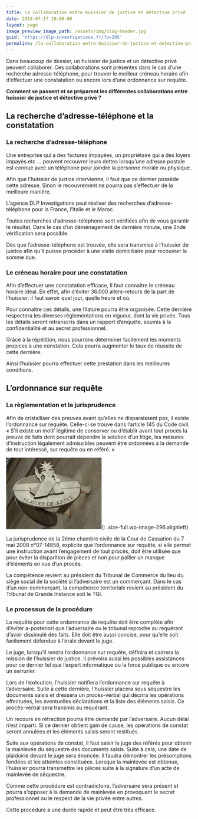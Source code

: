 ```yaml
---
title: La collaboration entre huissier de justice et détective privé
date: 2018-07-17 10:00:00
layout: page
image_preview_image_path: /assets/img/blog-header.jpg
guid: 'https://dlp-investigations.fr/?p=295'
permalink: /la-collaboration-entre-huissier-de-justice-et-detective-prive/
---
```


Dans beaucoup de dossier, un huissier de justice et un d&eacute;tective priv&eacute; peuvent collaborer. Ces collaborations sont pr&eacute;sentes dans le cas d’une recherche adresse-t&eacute;l&eacute;phone, pour trouver le meilleur cr&eacute;neau horaire afin d’effectuer une constatation ou encore lors d’une ordonnance sur requ&ecirc;te.

**Comment se passent et se pr&eacute;parent les diff&eacute;rentes collaborations entre huissier de justice et d&eacute;tective priv&eacute; ?**

## La recherche d’adresse-t&eacute;l&eacute;phone et la constatation

### La recherche d’adresse-t&eacute;l&eacute;phone

Une entreprise qui a des factures impay&eacute;es, un propri&eacute;taire qui a des loyers impay&eacute;s etc … peuvent recouvrer leurs dettes lorsqu’une adresse postale est connue avec un t&eacute;l&eacute;phone pour joindre la personne morale ou physique.

Afin que l’huissier de justice intervienne, il faut que ce dernier poss&egrave;de cette adresse. Sinon le recouvrement ne pourra pas s’effectuer de la meilleure mani&egrave;re.

L’agence DLP Investigations peut r&eacute;aliser des recherches d’adresse-t&eacute;l&eacute;phone pour la France, l’Italie et le Maroc.

Toutes recherches d’adresse-t&eacute;l&eacute;phone sont v&eacute;rifi&eacute;es afin de vous garantir le r&eacute;sultat. Dans le cas d’un d&eacute;m&eacute;nagement de derni&egrave;re minute, une 2nde v&eacute;rification sera possible.

D&egrave;s que l’adresse-t&eacute;l&eacute;phone est trouv&eacute;e, elle sera transmise &agrave; l’huissier de justice afin qu’il puisse proc&eacute;der &agrave; une visite domiciliaire pour recouvrer la somme due.

### Le cr&eacute;neau horaire pour une constatation

Afin d’effectuer une constatation efficace, il faut connaitre le cr&eacute;neau horaire id&eacute;al. En effet, afin d’&eacute;viter 36.000 allers-retours de la part de l’huissier, il faut savoir quel jour, quelle heure et o&ugrave;.

Pour connaitre ces d&eacute;tails, une filature pourra &ecirc;tre organis&eacute;e. Cette derni&egrave;re respectera les diverses r&egrave;glementations en vigueur, dont la vie priv&eacute;e. Tous les d&eacute;tails seront retranscris dans un rapport d’enqu&ecirc;te, soumis &agrave; la confidentialit&eacute; et au secret professionnel.

Gr&acirc;ce &agrave; la r&eacute;p&eacute;tition, nous pourrons d&eacute;terminer facilement les moments propices &agrave; une constation. Cela pourra augmenter le taux de r&eacute;ussite de cette derni&egrave;re.

Ainsi l’huissier pourra effectuer cette prestation dans les meilleures conditions.

## L’ordonnance sur requ&ecirc;te

### La r&egrave;glementation et la jurisprudence

Afin de cristalliser des preuves avant qu’elles ne disparaissent pas, il existe l’ordonnance sur requ&ecirc;te. Celle-ci se trouve dans l’article 145 du Code civil.<br>&laquo; S’il existe un motif l&eacute;gitime de conserver ou d’&eacute;tablir avant tout proc&egrave;s la preuve de faits dont pourrait d&eacute;pendre la solution d’un litige, les mesures d’instruction l&eacute;galement admissibles peuvent &ecirc;tre ordonn&eacute;es &agrave; la demande de tout int&eacute;ress&eacute;, sur requ&ecirc;te ou en r&eacute;f&eacute;r&eacute;. &raquo;

![](/uploads/images-1.jpeg){: .size-full.wp-image-296.alignleft}

La jurisprudence de la 2&egrave;me chambre civile de la Cour de Cassation du 7 mai 2008 n&deg;07-14858, explicite que l’ordonnance sur requ&ecirc;te, si elle permet une instruction avant l’engagement de tout proc&egrave;s, doit &ecirc;tre utilis&eacute;e que pour &eacute;viter la disparition de pi&egrave;ces et non pour pallier un manque d’&eacute;l&eacute;ments en vue d’un proc&egrave;s.

La comp&eacute;tence revient au pr&eacute;sident du Tribunal de Commerce du lieu du si&egrave;ge social de la soci&eacute;t&eacute; si l’adversaire est un commer&ccedil;ant. Dans le cas d’un non-commer&ccedil;ant, la comp&eacute;tence territoriale revient au pr&eacute;sident du Tribunal de Grande Instance soit le TGI.

### Le processus de la proc&eacute;dure

La requ&ecirc;te pour cette ordonnance de requ&ecirc;te doit &ecirc;tre compl&egrave;te afin d’&eacute;viter a-posteriori que l’adversaire ou le tribunal reproche au requ&eacute;rant d’avoir dissimul&eacute; des faits. Elle doit &ecirc;tre aussi concise, pour qu’elle soit facilement d&eacute;fendue &agrave; l’orale devant le juge.

Le juge, lorsqu’il rendra l’ordonnance sur requ&ecirc;te, d&eacute;finira et cadrera la mission de l’huissier de justice. Il pr&eacute;voira aussi les possibles assistances pour ce dernier tel que l’expert informatique ou la force publique ou encore un serrurier.

Lors de l’ex&eacute;cution, l’huissier notifiera l’ordonnance sur requ&ecirc;te &agrave; l’adversaire. Suite &agrave; cette derni&egrave;re, l’huissier placera sous s&eacute;questre les documents saisis et dressera un proc&egrave;s-verbal qui d&eacute;crira les op&eacute;rations effectu&eacute;es, les &eacute;ventuelles d&eacute;clarations et la liste des &eacute;l&eacute;ments saisis. Ce proc&egrave;s-verbal sera transmis au requ&eacute;rant.

Un recours en r&eacute;traction pourra &ecirc;tre demand&eacute; par l’adversaire. Aucun d&eacute;lai n’est imparti. Si ce dernier obtient gain de cause, les op&eacute;rations de constat seront annul&eacute;es et les &eacute;l&eacute;ments saisis seront restitu&eacute;s.

Suite aux op&eacute;rations de constat, il faut saisir le juge des r&eacute;f&eacute;r&eacute;s pour obtenir la mainlev&eacute;e du s&eacute;questre des documents saisis. Suite &agrave; cela, une date de plaidoirie devant le juge sera &eacute;nonc&eacute;e. Il faudra d&eacute;montrer les pr&eacute;somptions fond&eacute;es et les atteintes constitu&eacute;es. Lorsque la mainlev&eacute;e est obtenue, l’huissier pourra transmettre les pi&egrave;ces suite &agrave; la signature d’un acte de mainlev&eacute;e de s&eacute;questre.

Comme cette proc&eacute;dure est contradictoire, l’adversaire sera pr&eacute;sent et pourra s’opposer &agrave; la demande de mainlev&eacute;e en provoquant le secret professionnel ou le respect de la vie priv&eacute;e entre autres.

Cette proc&eacute;dure a une dur&eacute;e rapide et peut &ecirc;tre tr&egrave;s efficace.